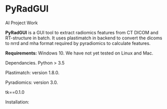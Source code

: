 # PyRadGUI
AI Project Work

**PyRadGUI** is a GUI tool to extract radiomics features from CT DICOM and RT-structure in batch. 
It uses plastimatch in backend to convert the dicoms to nrrd and mha format required by pyradiomics to calculate features.

**Requirements:**
Windows 10.
We have not yet tested on Linux and Mac.

Dependancies.
Python > 3.5

Plastimatch: version 1.8.0.

Pyradiomics: version 3.0.

tk==0.1.0

Installation:


